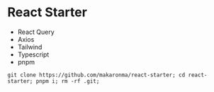 # React Starter

<!-- toc -->
* React Query
* Axios
* Tailwind
* Typescript
* pnpm
<!-- tocstop -->

```shell
git clone https://github.com/makaronma/react-starter; cd react-starter; pnpm i; rm -rf .git;
```
